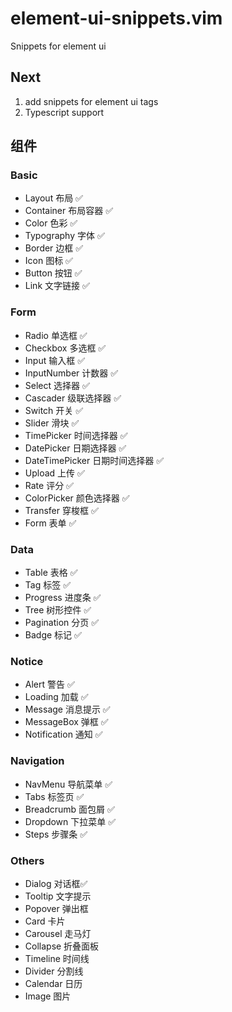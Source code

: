 # element-ui-snippets.vim

Snippets for element ui

## Next

1. add snippets for element ui tags
1. Typescript support

## 组件

### Basic

- Layout 布局 ✅
- Container 布局容器 ✅
- Color 色彩 ✅
- Typography 字体 ✅
- Border 边框 ✅
- Icon 图标 ✅
- Button 按钮 ✅
- Link 文字链接 ✅

### Form

- Radio 单选框 ✅
- Checkbox 多选框 ✅
- Input 输入框 ✅
- InputNumber 计数器 ✅
- Select 选择器 ✅
- Cascader 级联选择器 ✅
- Switch 开关 ✅
- Slider 滑块 ✅
- TimePicker 时间选择器 ✅
- DatePicker 日期选择器 ✅
- DateTimePicker 日期时间选择器 ✅
- Upload 上传 ✅
- Rate 评分 ✅
- ColorPicker 颜色选择器 ✅
- Transfer 穿梭框 ✅
- Form 表单 ✅

### Data

- Table 表格 ✅
- Tag 标签 ✅
- Progress 进度条 ✅
- Tree 树形控件 ✅
- Pagination 分页 ✅
- Badge 标记 ✅

### Notice

- Alert 警告 ✅
- Loading 加载 ✅
- Message 消息提示 ✅
- MessageBox 弹框 ✅
- Notification 通知 ✅

### Navigation

- NavMenu 导航菜单 ✅
- Tabs 标签页 ✅
- Breadcrumb 面包屑 ✅
- Dropdown 下拉菜单 ✅
- Steps 步骤条 ✅

### Others

- Dialog 对话框✅
- Tooltip 文字提示
- Popover 弹出框
- Card 卡片
- Carousel 走马灯
- Collapse 折叠面板
- Timeline 时间线
- Divider 分割线
- Calendar 日历
- Image 图片
